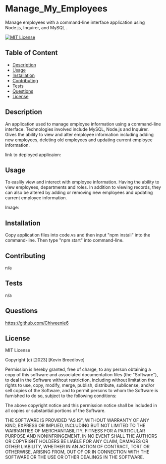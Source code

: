 # Manage_My_Employees
Manage employees with a command-line interface application using Node.js, Inquirer, and MySQL .

[![MIT License](https://img.shields.io/badge/License-MIT-blue)]((https://opensource.org/licenses/MIT))

## Table of Content
  - [Description](#Description)
  - [Usage](#Usage)
  - [Installation](#Installation)
  - [Contributing](#Contributing)
  - [Tests](#Tests)
  - [Questions](#Questions)
  - [License](#License)

## Description
  An application used to manage employee information using a command-line interface. Technologies involved include MySQL, Node.js and Inquirer. Gives the ability to view and alter employee information including adding new employees, deleting old employees and updating current employee information.
  
  link to deployed applicaion:
  
  

## Usage
  To easlily view and interect with employee information. Having the ability to view employees, departments and roles. In addition to viewing records, they can also be altered by adding or removing new employees and updating current employee information.
  
  Image:   
 



## Installation
  Copy application files into code.vs and then input "npm install" into the command-line. Then type "npm start" into command-line.

## Contributing
  n/a

## Tests
  n/a

## Questions
  https://github.com/Chiweenie6  

## License
  MIT License

Copyright (c) [2023] [Kevin Breedlove]

Permission is hereby granted, free of charge, to any person obtaining a copy
of this software and associated documentation files (the "Software"), to deal
in the Software without restriction, including without limitation the rights
to use, copy, modify, merge, publish, distribute, sublicense, and/or sell
copies of the Software, and to permit persons to whom the Software is
furnished to do so, subject to the following conditions:

The above copyright notice and this permission notice shall be included in all
copies or substantial portions of the Software.

THE SOFTWARE IS PROVIDED "AS IS", WITHOUT WARRANTY OF ANY KIND, EXPRESS OR
IMPLIED, INCLUDING BUT NOT LIMITED TO THE WARRANTIES OF MERCHANTABILITY,
FITNESS FOR A PARTICULAR PURPOSE AND NONINFRINGEMENT. IN NO EVENT SHALL THE
AUTHORS OR COPYRIGHT HOLDERS BE LIABLE FOR ANY CLAIM, DAMAGES OR OTHER
LIABILITY, WHETHER IN AN ACTION OF CONTRACT, TORT OR OTHERWISE, ARISING FROM,
OUT OF OR IN CONNECTION WITH THE SOFTWARE OR THE USE OR OTHER DEALINGS IN THE
SOFTWARE.
